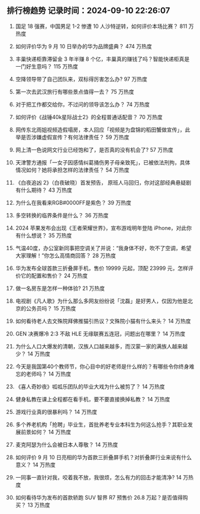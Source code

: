 
## 排行榜趋势 记录时间：2024-09-10 22:26:07
  
  1. 国足 18 强赛，中国男足 1-2 惨遭 10 人沙特逆转，如何评价本场比赛？ 811 万热度
    
  2. 如何评价华为 9 月 10 日举办的华为品牌盛典？ 474 万热度
    
  3. 丰巢快递柜靠滞留金 3 年半赚 8 个亿，丰巢真的赚钱了吗？智能快递柜真是一门好生意吗？ 115 万热度
    
  4. 空降领导带了自己团队来，双标得厉害怎么办? 97 万热度
    
  5. 第一次去武汉旅行有哪些景点值得一去？ 75 万热度
    
  6. 对于把工作都交给你，不过问的领导该怎么办？ 74 万热度
    
  7. 如何评价《战锤40k星际战士2》的全程普通话配音？ 70 万热度
    
  8. 网传东北雨姐视频造假塌房，本人回应「视频是为盘锦的稻田蟹做宣传」，此举是否涉嫌虚假宣传？有何法律责任？ 59 万热度
    
  9. 网上清一色说网文行业已经饱和了，是否真的没有机会了? 57 万热度
    
  10. 天津警方通报「一女子因感情纠葛捅伤男子母亲致死」，已被依法刑拘，具体情况如何？她将承担怎样的法律责任？ 54 万热度
    
  11. 《白夜追凶 2》（白夜破晓）首发预告， 原班人马回归，你对这部经典悬疑剧有什么期待？ 43 万热度
    
  12. 为什么在我看来RGB#0000FF是紫色？ 39 万热度
    
  13. 多空转换的临界条件是什么？ 36 万热度
    
  14. 2024 苹果发布会出现《王者荣耀世界》，宣布游戏明年登陆 iPhone，对此你有什么想说？ 35 万热度
    
  15. 气温40度，办公室新同事把空调关了并说：“我身体不好，吹不了空调，希望大家理解！”你怎么高情商回答？ 28 万热度
    
  16. 华为发布全球首款三折叠屏手机，售价 19999 元起，顶配 23999 元，怎样评价它的配置和售价？ 24 万热度
    
  17. 做一名房东是怎样一种体验? 21 万热度
    
  18. 电视剧《凡人歌》为什么那么多网友纷纷说「沈磊」是好男人，仅因为他是北京的公务员吗？ 15 万热度
    
  19. 如何看待老人去文殊院拜佛推猫引热议？文殊院小猫有什么来头？ 14 万热度
    
  20. GEN 决赛爆冷 2:3 不敌 HLE 无缘联赛五连冠，问题出在哪里？ 14 万热度
    
  21. 为什么人口大爆发的清朝，汉族人口越来越多，而汉蒙一家的满族人越来越少？ 14 万热度
    
  22. 今天是我国第40个教师节，你心目中的好老师是什么样的？有哪些令你终身难忘的老师吗？ 14 万热度
    
  23. 《喜人奇妙夜》呱呱乐团队的毕业大戏为什么被剪了？ 14 万热度
    
  24. 健身私教在课上全程都在看手机，要不要直接换掉私教？ 14 万热度
    
  25. 游戏行业真的很暴利吗？ 14 万热度
    
  26. 多个养老机构「抢聘」毕业生，首批养老专业本科生为何这么抢手？其职业发展前景如何？ 14 万热度
    
  27. 麦克阿瑟为什么会被日本人尊敬？ 14 万热度
    
  28. 如何评价 9 月 10 日亮相的华为首款三折叠屏手机？对折叠屏行业来说有什么意义？ 14 万热度
    
  29. 一同事一直针对我，咬着我不放，我很烦，怎么有力的回击才能清净? 14 万热度
    
  30. 如何看待华为发布的首款轿跑 SUV 智界 R7 预售价 26.8 万起？是否值得购买？ 13 万热度
    